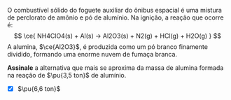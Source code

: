 O combustível sólido do foguete auxiliar do ônibus espacial é uma mistura de perclorato de amônio e pó de alumínio. Na ignição, a reação que ocorre é:
$$
    \ce{ NH4ClO4(s) + Al(s) -> Al2O3(s) + N2(g) + HCl(g) + H2O(g) }
$$
A alumina, $\ce{Al2O3}$, é produzida como um pó branco finamente dividido, formando uma enorme nuvem de fumaça branca.

**Assinale** a alternativa que mais se aproxima da massa de alumina formada na reação de $\pu{3,5 ton}$ de alumínio.

- [x] $\pu{6,6 ton}$
